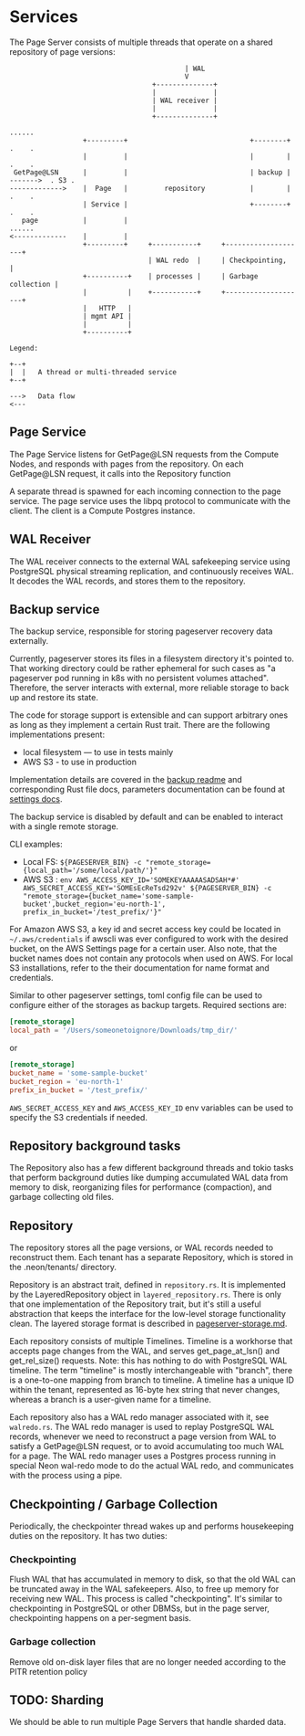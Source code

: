 # Services

The Page Server consists of multiple threads that operate on a shared
repository of page versions:
```
                                           | WAL
                                           V
                                   +--------------+
                                   |              |
                                   | WAL receiver |
                                   |              |
                                   +--------------+
                                                                                 ......
                  +---------+                              +--------+            .    .
                  |         |                              |        |            .    .
 GetPage@LSN      |         |                              | backup |  ------->  . S3 .
------------->    |  Page   |         repository           |        |            .    .
                  | Service |                              +--------+            .    .
   page           |         |                                                    ......
<-------------    |         |
                  +---------+     +-----------+     +--------------------+
                                  | WAL redo  |     | Checkpointing,     |
                  +----------+    | processes |     | Garbage collection |
                  |          |    +-----------+     +--------------------+
                  |   HTTP   |
                  | mgmt API |
                  |          |
                  +----------+

Legend:

+--+
|  |   A thread or multi-threaded service
+--+

--->   Data flow
<---
```

## Page Service

The Page Service listens for GetPage@LSN requests from the Compute Nodes,
and responds with pages from the repository. On each GetPage@LSN request,
it calls into the Repository function

A separate thread is spawned for each incoming connection to the page
service. The page service uses the libpq protocol to communicate with
the client. The client is a Compute Postgres instance.

## WAL Receiver

The WAL receiver connects to the external WAL safekeeping service
using PostgreSQL physical streaming replication, and continuously
receives WAL. It decodes the WAL records, and stores them to the
repository.


## Backup service

The backup service, responsible for storing pageserver recovery data externally.

Currently, pageserver stores its files in a filesystem directory it's pointed to.
That working directory could be rather ephemeral for such cases as "a pageserver pod running in k8s with no persistent volumes attached".
Therefore, the server interacts with external, more reliable storage to back up and restore its state.

The code for storage support is extensible and can support arbitrary ones as long as they implement a certain Rust trait.
There are the following implementations present:
* local filesystem — to use in tests mainly
* AWS S3           - to use in production

Implementation details are covered in the [backup readme](./src/remote_storage/README.md) and corresponding Rust file docs, parameters documentation can be found at [settings docs](../docs/settings.md).

The backup service is disabled by default and can be enabled to interact with a single remote storage.

CLI examples:
* Local FS: `${PAGESERVER_BIN} -c "remote_storage={local_path='/some/local/path/'}"`
* AWS S3  : `env AWS_ACCESS_KEY_ID='SOMEKEYAAAAASADSAH*#' AWS_SECRET_ACCESS_KEY='SOMEsEcReTsd292v' ${PAGESERVER_BIN} -c "remote_storage={bucket_name='some-sample-bucket',bucket_region='eu-north-1', prefix_in_bucket='/test_prefix/'}"`

For Amazon AWS S3, a key id and secret access key could be located in `~/.aws/credentials` if awscli was ever configured to work with the desired bucket, on the AWS Settings page for a certain user. Also note, that the bucket names does not contain any protocols when used on AWS.
For local S3 installations, refer to the their documentation for name format and credentials.

Similar to other pageserver settings, toml config file can be used to configure either of the storages as backup targets.
Required sections are:

```toml
[remote_storage]
local_path = '/Users/someonetoignore/Downloads/tmp_dir/'
```

or

```toml
[remote_storage]
bucket_name = 'some-sample-bucket'
bucket_region = 'eu-north-1'
prefix_in_bucket = '/test_prefix/'
```

`AWS_SECRET_ACCESS_KEY` and `AWS_ACCESS_KEY_ID` env variables can be used to specify the S3 credentials if needed.


## Repository background tasks

The Repository also has a few different background threads and tokio tasks that perform
background duties like dumping accumulated WAL data from memory to disk, reorganizing
files for performance (compaction), and garbage collecting old files.


Repository
----------

The repository stores all the page versions, or WAL records needed to
reconstruct them. Each tenant has a separate Repository, which is
stored in the .neon/tenants/<tenantid> directory.

Repository is an abstract trait, defined in `repository.rs`. It is
implemented by the LayeredRepository object in
`layered_repository.rs`. There is only that one implementation of the
Repository trait, but it's still a useful abstraction that keeps the
interface for the low-level storage functionality clean. The layered
storage format is described in [pageserver-storage.md](./pageserver-storage.md).

Each repository consists of multiple Timelines. Timeline is a
workhorse that accepts page changes from the WAL, and serves
get_page_at_lsn() and get_rel_size() requests. Note: this has nothing
to do with PostgreSQL WAL timeline. The term "timeline" is mostly
interchangeable with "branch", there is a one-to-one mapping from
branch to timeline. A timeline has a unique ID within the tenant,
represented as 16-byte hex string that never changes, whereas a
branch is a user-given name for a timeline.

Each repository also has a WAL redo manager associated with it, see
`walredo.rs`. The WAL redo manager is used to replay PostgreSQL WAL
records, whenever we need to reconstruct a page version from WAL to
satisfy a GetPage@LSN request, or to avoid accumulating too much WAL
for a page. The WAL redo manager uses a Postgres process running in
special Neon wal-redo mode to do the actual WAL redo, and
communicates with the process using a pipe.


Checkpointing / Garbage Collection
----------------------------------

Periodically, the checkpointer thread wakes up and performs housekeeping
duties on the repository. It has two duties:

### Checkpointing

Flush WAL that has accumulated in memory to disk, so that the old WAL
can be truncated away in the WAL safekeepers. Also, to free up memory
for receiving new WAL. This process is called "checkpointing". It's
similar to checkpointing in PostgreSQL or other DBMSs, but in the page
server, checkpointing happens on a per-segment basis.

### Garbage collection

Remove old on-disk layer files that are no longer needed according to the
PITR retention policy



TODO: Sharding
--------------------

We should be able to run multiple Page Servers that handle sharded data.

